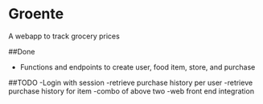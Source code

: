 # Groente
A webapp to track grocery prices

##Done
- Functions and endpoints to create user, food item, store, and purchase

##TODO
-Login with session
-retrieve purchase history per user
-retrieve purchase history for item
-combo of above two
-web front end integration